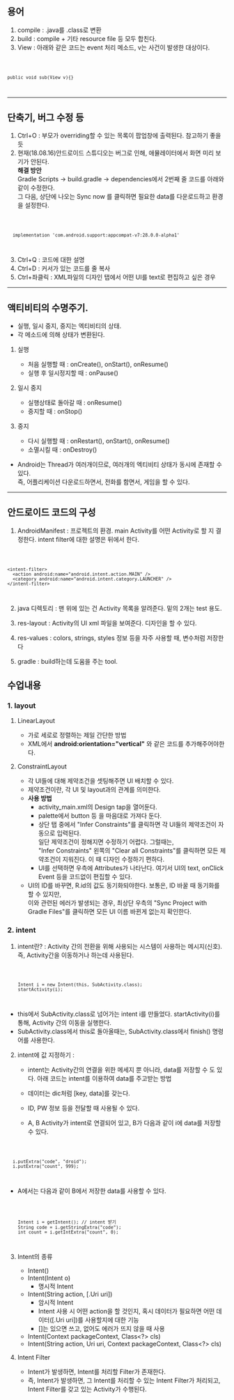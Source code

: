 ## 용어
1. compile : .java를 .class로 변환
2. build : compile + 기타 resource file 등 모두 합친다.
3. View : 아래와 같은 코드는 event 처리 메소드, v는 사건이 발생한 대상이다.

<code>

    public void sub(View v){}
    
</code>


<hr/>

## 단축기, 버그 수정 등
1. Ctrl+O : 부모가 overriding할 수 있는 목록이 팝업창에 출력된다. 참고하기 좋을 듯 <br>
2. 현재(18.08.16)안드로이드 스튜디오는 버그로 인해, 애뮬레이터에서 화면 미리 보기가 안된다. <br>
   **해결 방안** <br>
   Gradle Scripts -> build.gradle -> dependencies에서 2번째 줄 코드를 아래와 같이 수정한다. <br>
   그 다음, 상단에 나오는 Sync now 를 클릭하면 필요한 data를 다운로드하고 환경을 설정한다. <br>
   
<code>
   
      implementation 'com.android.support:appcompat-v7:28.0.0-alpha1'

</code>

3. Ctrl+Q : 코드에 대한 설명
4. Ctrl+D : 커서가 있는 코드를 줄 복사
5. Ctrl+좌클릭 : XML파일의 디자인 탭에서 어떤 UI를 text로 편집하고 싶은 경우

<hr/>

## 액티비티의 수명주기.
* 실행, 일시 중지, 중지는 엑티비티의 상태.
* 각 메소드에 의해 상태가 변환된다.

1. 실행
    * 처음 실행할 때 : onCreate(), onStart(), onResume()
    * 실행 후 일시정지할 때 : onPause()

2. 일시 중지
    * 실행상태로 돌아갈 때 : onResume()
    * 중지할 때 : onStop()
    
3. 중지
    * 다시 실행할 때 : onRestart(), onStart(), onResume()
    * 소멸시킬 때 : onDestroy()
    
* Android는 Thread가 여러개이므로, 여러개의 엑티비티 상태가 동시에 존재할 수 있다. <br>
  즉, 어플리케이션 다운로드하면서, 전화를 함면서, 게임을 할 수 있다.

<hr/>

## 안드로이드 코드의 구성
1. AndroidManifest : 프로젝트의 환경. main Activity를 어떤 Activity로 할 지 결정한다. intent filter에 대한 설명은 뒤에서 한다.

<code>

    <intent-filter>
      <action android:name="android.intent.action.MAIN" />
      <category android:name="android.intent.category.LAUNCHER" />
    </intent-filter>
            
</code>

2. java 디렉토리 : 맨 위에 있는 건 Activity 목록을 알려준다. 밑의 2개는 test 용도.

3. res-layout : Activity의 UI xml 파일을 보여준다. 디자인을 할 수 있다.

4. res-values : colors, strings, styles 정보 등을 자주 사용할 때, 변수처럼 저장한다

5. gradle : build하는데 도움을 주는 tool. 

## 수업내용

### 1. layout
1. LinearLayout
      * 가로 세로로 정렬하는 제일 간단한 방법
      * XML에서 **android:orientation="vertical"** 와 같은 코드를 추가해주어야한다.


2. ConstraintLayout
   * 각 UI들에 대해 제약조건을 셋팅해주면 UI 배치할 수 있다. <br> 
   * 제약조건이란, 각 UI 및 layout과의 관계를 의미한다. <br>
   * **사용 방법** <br>
      - activity_main.xml의 Design tap을 열어둔다. <br>
      - palette에서 button 등 을 마음대로 가져다 둔다. <br>
      - 상단 탭 중에서 "Infer Constraints"를 클릭하면 각 UI들의 제약조건이 자동으로 입력된다. <br>
        일단 제약조건이 정해지면 수정하기 어렵다. 그럴때는, <br>
        "Infer Constraints" 왼쪽의 "Clear all Constraints"를 클릭하면 모든 제약조건이 지워진다. 이 때 디자인 수정하기 편하다. <br>
      - UI를 선택하면 우측에 Attributes가 나타난다. 여기서 UI의 text, onClick Event 등을 코드없이 편집할 수 있다. <br>
   * UI의 ID를 바꾸면, R.id의 값도 동기화되야한다. 보통은, ID 바꿀 때 동기화를 할 수 있지만, <br>
     이와 관련된 에러가 발생되는 경우, 최상단 우측의 "Sync Project with Gradle Files"를 클릭하면 모든 UI 이름 바뀐게 없는지 확인한다. <br>

### 2. intent
1. intent란? : Activity 간의 전환을 위해 사용되는 시스템이 사용하는 메시지(신호). <br>
               즉, Activity간을 이동하거나 하는데 사용된다. <br>
            
<code>
   
        Intent i = new Intent(this, SubActivity.class);
        startActivity(i);
        
</code>

   * this에서 SubActivity.class로 넘어가는 intent i를 만들었다. startActivity(i)를 통해, Activity 간의 이동을 실행한다.
   * SubActivity.class에서 this로 돌아올때는, SubActivity.class에서 finish() 명령어를 사용한다.

2. intent에 값 지정하기 : 
   * intent는 Activity간의 연결을 위한 메세지 뿐 아니라, data를 저장할 수 도 있다. 아래 코드는 intent를 이용하여 data를 주고받는 방법
   * 데이터는 dic처럼 [key, data]를 갖는다.
   * ID, PW 정보 등을 전달할 때 사용될 수 있다.
   
   * A, B Activity가 intent로 연결되어 있고, B가 다음과 같이 i에 data를 저장할 수 있다.
<code>
      
      i.putExtra("code", "droid");
      i.putExtra("count", 999);
        
</code>

   * A에서는 다음과 같이 B에서 저장한 data를 사용할 수 있다.
   
<code>
   
        Intent i = getIntent(); // intent 받기
        String code = i.getStringExtra("code");
        int count = i.getIntExtra("count", 0);
        
</code>

3. Intent의 종류
   * Intent()
   * Intent(Intent o)
      - 명시적 Intent
   * Intent(String action, [.Uri uri])
      - 암시적 Intent
      - Intent 사용 시 어떤 action을 할 것인지, 혹시 데이터가 필요하면 어떤 데이터([.Uri uri])를 사용할지에 대한 기능
      - []는 있으면 쓰고, 없어도 에러가 뜨지 않을 때 사용
   * Intent(Context packageContext, Class<?> cls)
   * Intent(String action, Uri uri, Context packageContext, Class<?> cls)

4. Intent Filter
   * Intent가 발생하면, Intent를 처리할 Filter가 존재한다.
   * 즉, Intent가 발생하면, 그 Intent를 처리할 수 있는 Intent Filter가 처리되고, Intent Filter를 갖고 있는 Activity가 수행된다.
